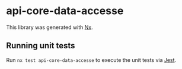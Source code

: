 # api-core-data-accesse

This library was generated with [Nx](https://nx.dev).

## Running unit tests

Run `nx test api-core-data-accesse` to execute the unit tests via [Jest](https://jestjs.io).
